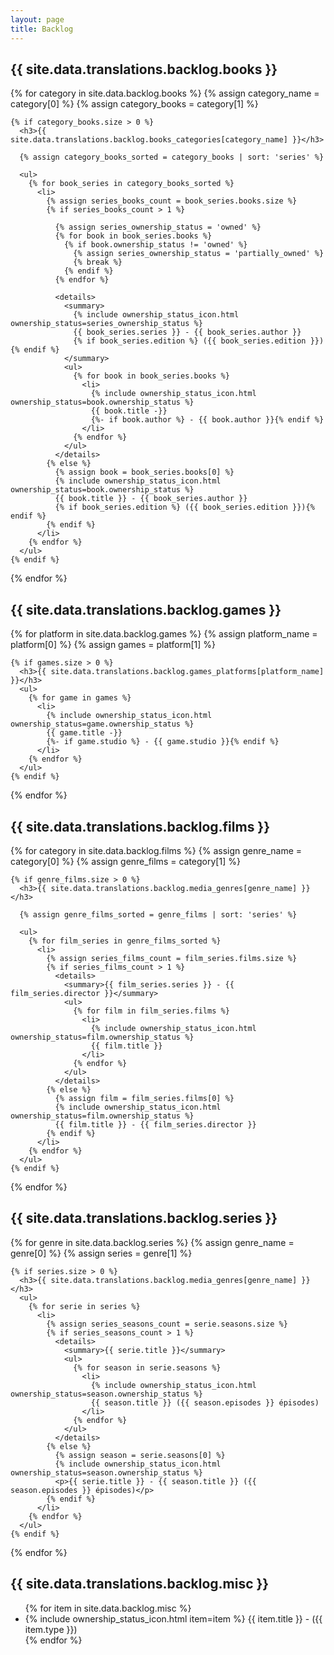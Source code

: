 ```yaml
---
layout: page
title: Backlog
---
```

<div class="backlog-section books-section">
  <h2><i class="fa-solid fa-book category-icon book-icon"></i> {{ site.data.translations.backlog.books }}</h2>

  {% for category in site.data.backlog.books %}
    {% assign category_name = category[0] %}
    {% assign category_books = category[1] %}

    {% if category_books.size > 0 %}
      <h3>{{ site.data.translations.backlog.books_categories[category_name] }}</h3>

      {% assign category_books_sorted = category_books | sort: 'series' %}

      <ul>
        {% for book_series in category_books_sorted %}
          <li>
            {% assign series_books_count = book_series.books.size %}
            {% if series_books_count > 1 %}

              {% assign series_ownership_status = 'owned' %}
              {% for book in book_series.books %}
                {% if book.ownership_status != 'owned' %}
                  {% assign series_ownership_status = 'partially_owned' %}
                  {% break %}
                {% endif %}
              {% endfor %}

              <details>
                <summary>
                  {% include ownership_status_icon.html ownership_status=series_ownership_status %}
                  {{ book_series.series }} - {{ book_series.author }}
                  {% if book_series.edition %} ({{ book_series.edition }}){% endif %}
                </summary>
                <ul>
                  {% for book in book_series.books %}
                    <li>
                      {% include ownership_status_icon.html ownership_status=book.ownership_status %}
                      {{ book.title -}}
                      {%- if book.author %} - {{ book.author }}{% endif %}
                    </li>
                  {% endfor %}
                </ul>
              </details>
            {% else %}
              {% assign book = book_series.books[0] %}
              {% include ownership_status_icon.html ownership_status=book.ownership_status %}
              {{ book.title }} - {{ book_series.author }}
              {% if book_series.edition %} ({{ book_series.edition }}){% endif %}
            {% endif %}
          </li>
        {% endfor %}
      </ul>
    {% endif %}
  {% endfor %}
</div>

<div class="backlog-section games-section">
  <h2><i class="fa-solid fa-gamepad category-icon game-icon"></i> {{ site.data.translations.backlog.games }}</h2>
  {% for platform in site.data.backlog.games %}
    {% assign platform_name = platform[0] %}
    {% assign games = platform[1] %}

    {% if games.size > 0 %}
      <h3>{{ site.data.translations.backlog.games_platforms[platform_name] }}</h3>
      <ul>
        {% for game in games %}
          <li>
            {% include ownership_status_icon.html ownership_status=game.ownership_status %}
            {{ game.title -}}
            {%- if game.studio %} - {{ game.studio }}{% endif %}
          </li>
        {% endfor %}
      </ul>
    {% endif %}
  {% endfor %}
</div>

<div class="backlog-section films-section">
  <h2><i class="fa-solid fa-film category-icon film-icon"></i> {{ site.data.translations.backlog.films }}</h2>
  {% for category in site.data.backlog.films %}
    {% assign genre_name = category[0] %}
    {% assign genre_films = category[1] %}

    {% if genre_films.size > 0 %}
      <h3>{{ site.data.translations.backlog.media_genres[genre_name] }}</h3>

      {% assign genre_films_sorted = genre_films | sort: 'series' %}

      <ul>
        {% for film_series in genre_films_sorted %}
          <li>
            {% assign series_films_count = film_series.films.size %}
            {% if series_films_count > 1 %}
              <details>
                <summary>{{ film_series.series }} - {{ film_series.director }}</summary>
                <ul>
                  {% for film in film_series.films %}
                    <li>
                      {% include ownership_status_icon.html ownership_status=film.ownership_status %}
                      {{ film.title }}
                    </li>
                  {% endfor %}
                </ul>
              </details>
            {% else %}
              {% assign film = film_series.films[0] %}
              {% include ownership_status_icon.html ownership_status=film.ownership_status %}
              {{ film.title }} - {{ film_series.director }}
            {% endif %}
          </li>
        {% endfor %}
      </ul>
    {% endif %}
  {% endfor %}
</div>

<div class="backlog-section series-section">
  <h2><i class="fa-solid fa-tv category-icon series-icon"></i> {{ site.data.translations.backlog.series }}</h2>

  {% for genre in site.data.backlog.series %}
    {% assign genre_name = genre[0] %}
    {% assign series = genre[1] %}

    {% if series.size > 0 %}
      <h3>{{ site.data.translations.backlog.media_genres[genre_name] }}</h3>
      <ul>
        {% for serie in series %}
          <li>
            {% assign series_seasons_count = serie.seasons.size %}
            {% if series_seasons_count > 1 %}
              <details>
                <summary>{{ serie.title }}</summary>
                <ul>
                  {% for season in serie.seasons %}
                    <li>
                      {% include ownership_status_icon.html ownership_status=season.ownership_status %}
                      {{ season.title }} ({{ season.episodes }} épisodes)
                    </li>
                  {% endfor %}
                </ul>
              </details>
            {% else %}
              {% assign season = serie.seasons[0] %}
              {% include ownership_status_icon.html ownership_status=season.ownership_status %}
              <p>{{ serie.title }} - {{ season.title }} ({{ season.episodes }} épisodes)</p>
            {% endif %}
          </li>
        {% endfor %}
      </ul>
    {% endif %}
  {% endfor %}
</div>

<div class="backlog-section misc-section">
  <h2><i class="fa-solid fa-star category-icon default-icon"></i> {{ site.data.translations.backlog.misc }}</h2>
  <ul>
    {% for item in site.data.backlog.misc %}
      <li>
        {% include ownership_status_icon.html item=item %}
        {{ item.title }} - ({{ item.type }})
      </li>
    {% endfor %}
  </ul>
</div>
